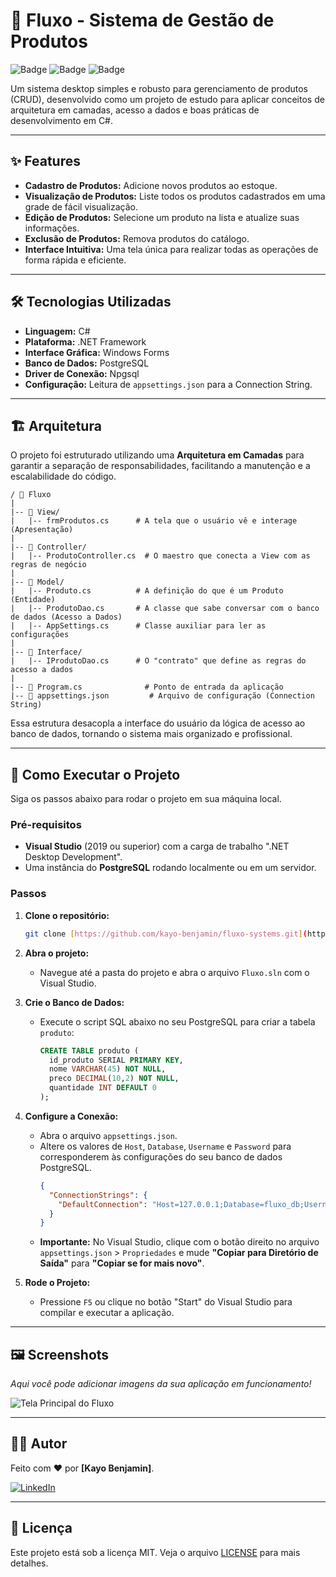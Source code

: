 # 🚀 Fluxo - Sistema de Gestão de Produtos

![Badge](https://img.shields.io/badge/language-C%23-blue)
![Badge](https://img.shields.io/badge/database-PostgreSQL-blue)
![Badge](https://img.shields.io/badge/licen%C3%A7a-MIT-green)

<p align="center">
  </p>

Um sistema desktop simples e robusto para gerenciamento de produtos (CRUD), desenvolvido como um projeto de estudo para aplicar conceitos de arquitetura em camadas, acesso a dados e boas práticas de desenvolvimento em C#.

---

## ✨ Features

* **Cadastro de Produtos:** Adicione novos produtos ao estoque.
* **Visualização de Produtos:** Liste todos os produtos cadastrados em uma grade de fácil visualização.
* **Edição de Produtos:** Selecione um produto na lista e atualize suas informações.
* **Exclusão de Produtos:** Remova produtos do catálogo.
* **Interface Intuitiva:** Uma tela única para realizar todas as operações de forma rápida e eficiente.

---

## 🛠️ Tecnologias Utilizadas

* **Linguagem:** C#
* **Plataforma:** .NET Framework
* **Interface Gráfica:** Windows Forms
* **Banco de Dados:** PostgreSQL
* **Driver de Conexão:** Npgsql
* **Configuração:** Leitura de `appsettings.json` para a Connection String.

---

## 🏗️ Arquitetura

O projeto foi estruturado utilizando uma **Arquitetura em Camadas** para garantir a separação de responsabilidades, facilitando a manutenção e a escalabilidade do código.

```
/ 📂 Fluxo
|
|-- 📂 View/
|   |-- frmProdutos.cs      # A tela que o usuário vê e interage (Apresentação)
|
|-- 📂 Controller/
|   |-- ProdutoController.cs  # O maestro que conecta a View com as regras de negócio
|
|-- 📂 Model/
|   |-- Produto.cs          # A definição do que é um Produto (Entidade)
|   |-- ProdutoDao.cs       # A classe que sabe conversar com o banco de dados (Acesso a Dados)
|   |-- AppSettings.cs      # Classe auxiliar para ler as configurações
|
|-- 📂 Interface/
|   |-- IProdutoDao.cs      # O "contrato" que define as regras do acesso a dados
|
|-- 📄 Program.cs              # Ponto de entrada da aplicação
|-- 📄 appsettings.json         # Arquivo de configuração (Connection String)
```
Essa estrutura desacopla a interface do usuário da lógica de acesso ao banco de dados, tornando o sistema mais organizado e profissional.

---

## 🚀 Como Executar o Projeto

Siga os passos abaixo para rodar o projeto em sua máquina local.

### Pré-requisitos

* **Visual Studio** (2019 ou superior) com a carga de trabalho ".NET Desktop Development".
* Uma instância do **PostgreSQL** rodando localmente ou em um servidor.

### Passos

1.  **Clone o repositório:**
    ```bash
    git clone [https://github.com/kayo-benjamin/fluxo-systems.git](https://github.com/kayo-benjamin/fluxo-systems.git)
    ```

2.  **Abra o projeto:**
    * Navegue até a pasta do projeto e abra o arquivo `Fluxo.sln` com o Visual Studio.

3.  **Crie o Banco de Dados:**
    * Execute o script SQL abaixo no seu PostgreSQL para criar a tabela `produto`:
      ```sql
      CREATE TABLE produto (
        id_produto SERIAL PRIMARY KEY,
        nome VARCHAR(45) NOT NULL,
        preco DECIMAL(10,2) NOT NULL,
        quantidade INT DEFAULT 0
      );
      ```

4.  **Configure a Conexão:**
    * Abra o arquivo `appsettings.json`.
    * Altere os valores de `Host`, `Database`, `Username` e `Password` para corresponderem às configurações do seu banco de dados PostgreSQL.
      ```json
      {
        "ConnectionStrings": {
          "DefaultConnection": "Host=127.0.0.1;Database=fluxo_db;Username=seu_usuario;Password=sua_senha;"
        }
      }
      ```
    * **Importante:** No Visual Studio, clique com o botão direito no arquivo `appsettings.json` > `Propriedades` e mude **"Copiar para Diretório de Saída"** para **"Copiar se for mais novo"**.

5.  **Rode o Projeto:**
    * Pressione `F5` ou clique no botão "Start" do Visual Studio para compilar e executar a aplicação.

---

## 🖼️ Screenshots

*Aqui você pode adicionar imagens da sua aplicação em funcionamento!*

![Tela Principal do Fluxo](https://github.com/kayo-benjamin/fluxo-systems/tree/main/Fluxo/screenshots/tela-principal.png)

---

## 👨‍💻 Autor

Feito com ❤️ por **[Kayo Benjamin]**.

[![LinkedIn](https://img.shields.io/badge/linkedin-%230077B5.svg?style=for-the-badge&logo=linkedin&logoColor=white)](https://www.linkedin.com/in/kayo-vinicius-85467522b/)

---

## 📄 Licença

Este projeto está sob a licença MIT. Veja o arquivo [LICENSE](LICENSE.md) para mais detalhes.
